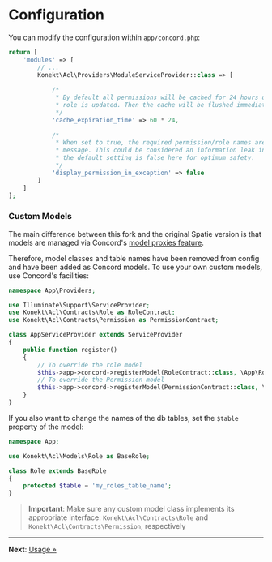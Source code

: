 # Configuration

You can modify the configuration within `app/concord.php`:

```php
return [
    'modules' => [
        // ...
        Konekt\Acl\Providers\ModuleServiceProvider::class => [
            
            /*
             * By default all permissions will be cached for 24 hours unless a permission or
             * role is updated. Then the cache will be flushed immediately.
             */             
            'cache_expiration_time' => 60 * 24,
        
            /*
             * When set to true, the required permission/role names are added to the exception
             * message. This could be considered an information leak in some contexts, so
             * the default setting is false here for optimum safety.
             */        
            'display_permission_in_exception' => false
        ]
    ]
];
```

### Custom Models

The main difference between this fork and the original Spatie version is that models are managed via Concord's
[model proxies feature](https://konekt.dev/concord/1.x/proxies).

Therefore, model classes and table names have been removed from config and have been added as Concord models.
To use your own custom models, use Concord's facilities:

```php
namespace App\Providers;

use Illuminate\Support\ServiceProvider;
use Konekt\Acl\Contracts\Role as RoleContract;
use Konekt\Acl\Contracts\Permission as PermissionContract;

class AppServiceProvider extends ServiceProvider
{
    public function register()
    {
        // To override the role model
        $this->app->concord->registerModel(RoleContract::class, \App\Role::class);
        // To override the Permission model
        $this->app->concord->registerModel(PermissionContract::class, \App\Permission::class);
    }
}
```

If you also want to change the names of the db tables, set the `$table` property of the model:

```php
namespace App;

use Konekt\Acl\Models\Role as BaseRole;

class Role extends BaseRole
{
    protected $table = 'my_roles_table_name';
}
```

> **Important**: Make sure any custom model class implements its
> appropriate interface: `Konekt\Acl\Contracts\Role` and `Konekt\Acl\Contracts\Permission`, respectively

---

**Next**: [Usage &raquo;](usage.md)
